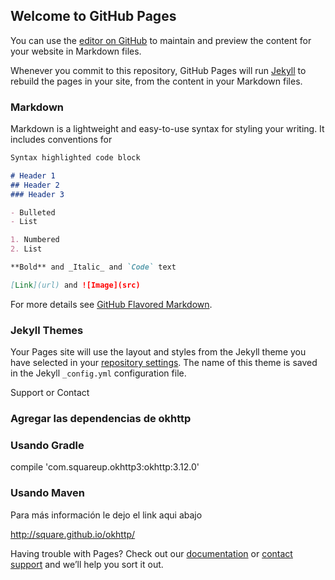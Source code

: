 ## Welcome to GitHub Pages

You can use the [editor on GitHub](https://github.com/alexsxander/subir_multiples_imagenes_android_usando_okhttp/edit/master/README.md) to maintain and preview the content for your website in Markdown files.

Whenever you commit to this repository, GitHub Pages will run [Jekyll](https://jekyllrb.com/) to rebuild the pages in your site, from the content in your Markdown files.

### Markdown

Markdown is a lightweight and easy-to-use syntax for styling your writing. It includes conventions for

```markdown
Syntax highlighted code block

# Header 1
## Header 2
### Header 3

- Bulleted
- List

1. Numbered
2. List

**Bold** and _Italic_ and `Code` text

[Link](url) and ![Image](src)
```

For more details see [GitHub Flavored Markdown](https://guides.github.com/features/mastering-markdown/).

### Jekyll Themes

Your Pages site will use the layout and styles from the Jekyll theme you have selected in your [repository settings](https://github.com/alexsxander/subir_multiples_imagenes_android_usando_okhttp/settings). The name of this theme is saved in the Jekyll `_config.yml` configuration file.

 Support or Contact

### Agregar las dependencias de okhttp

###  Usando Gradle
compile 'com.squareup.okhttp3:okhttp:3.12.0'

### Usando Maven

Para más información le dejo el link aqui abajo

http://square.github.io/okhttp/


Having trouble with Pages? Check out our [documentation](https://help.github.com/categories/github-pages-basics/) or [contact support](https://github.com/contact) and we’ll help you sort it out.
